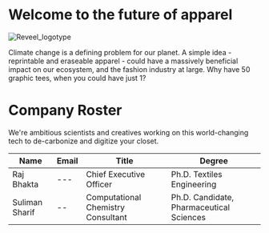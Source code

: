 # Welcome to the future of apparel

![Reveel_logotype](https://github.com/DeepDive2023/.github/assets/11812946/55374207-13fd-4e37-9519-b722b3efa7a5)

Climate change is a defining problem for our planet. A simple idea - reprintable and eraseable apparel - could have a massively beneficial impact on our ecosystem, and the fashion industry at large. Why have 50 graphic tees, when you could have just 1?

# Company Roster

We're ambitious scientists and creatives working on this world-changing tech to de-carbonize and digitize your closet.

| Name | Email | Title | Degree |
|-|-|-|-|
| Raj Bhakta | --- | Chief Executive Officer | Ph.D. Textiles Engineering | 
| Suliman Sharif |  -- |  Computational Chemistry Consultant |  Ph.D. Candidate, Pharmaceutical Sciences | 

